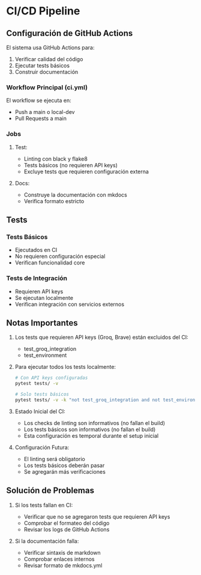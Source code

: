 # CI/CD Pipeline

## Configuración de GitHub Actions

El sistema usa GitHub Actions para:
1. Verificar calidad del código
2. Ejecutar tests básicos
3. Construir documentación

### Workflow Principal (ci.yml)

El workflow se ejecuta en:
- Push a main o local-dev
- Pull Requests a main

### Jobs

1. Test:
   - Linting con black y flake8
   - Tests básicos (no requieren API keys)
   - Excluye tests que requieren configuración externa

2. Docs:
   - Construye la documentación con mkdocs
   - Verifica formato estricto

## Tests

### Tests Básicos
- Ejecutados en CI
- No requieren configuración especial
- Verifican funcionalidad core

### Tests de Integración
- Requieren API keys
- Se ejecutan localmente
- Verifican integración con servicios externos

## Notas Importantes

1. Los tests que requieren API keys (Groq, Brave) están excluidos del CI:
   - test_groq_integration
   - test_environment

2. Para ejecutar todos los tests localmente:
   ```bash
   # Con API keys configuradas
   pytest tests/ -v

   # Solo tests básicos
   pytest tests/ -v -k "not test_groq_integration and not test_environment"
   ```

3. Estado Inicial del CI:
   - Los checks de linting son informativos (no fallan el build)
   - Los tests básicos son informativos (no fallan el build)
   - Esta configuración es temporal durante el setup inicial

4. Configuración Futura:
   - El linting será obligatorio
   - Los tests básicos deberán pasar
   - Se agregarán más verificaciones

## Solución de Problemas

1. Si los tests fallan en CI:
   - Verificar que no se agregaron tests que requieren API keys
   - Comprobar el formateo del código
   - Revisar los logs de GitHub Actions

2. Si la documentación falla:
   - Verificar sintaxis de markdown
   - Comprobar enlaces internos
   - Revisar formato de mkdocs.yml
